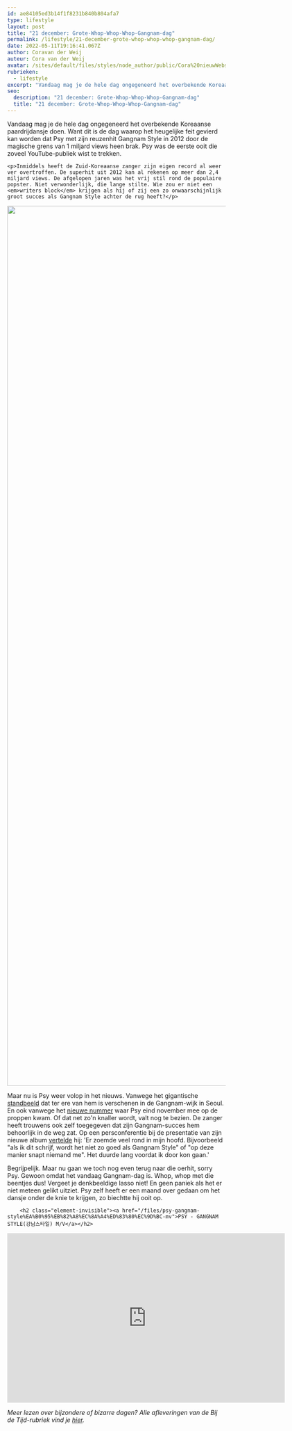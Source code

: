 ```yaml
---
id: ae84105ed3b14f1f8231b840b804afa7
type: lifestyle
layout: post
title: "21 december: Grote-Whop-Whop-Whop-Gangnam-dag"
permalink: /lifestyle/21-december-grote-whop-whop-whop-gangnam-dag/
date: 2022-05-11T19:16:41.067Z
author: Coravan der Weij
auteur: Cora van der Weij
avatar: /sites/default/files/styles/node_author/public/Cora%20nieuwWebsite.jpg?itok=_QH_WbXZ
rubrieken:
  - lifestyle
excerpt: "Vandaag mag je de hele dag ongegeneerd het overbekende Koreaanse paardrijdansje doen. Want dit is de dag waarop het heugelijke feit gevierd kan worden dat Psy met zijn reuzenhit Gangnam Style in 2012 door de magische grens van 1 miljard views heen brak. Psy was de eerste ooit die zoveel YouTube-publiek wist te trekken.  "
seo:
  description: "21 december: Grote-Whop-Whop-Whop-Gangnam-dag"
  title: "21 december: Grote-Whop-Whop-Whop-Gangnam-dag"
---
```

Vandaag mag je de hele dag ongegeneerd het overbekende Koreaanse paardrijdansje doen. Want dit is de dag waarop het heugelijke feit gevierd kan worden dat Psy met zijn reuzenhit Gangnam Style in 2012 door de magische grens van 1 miljard views heen brak. Psy was de eerste ooit die zoveel YouTube-publiek wist te trekken.  

    <p>Inmiddels heeft de Zuid-Koreaanse zanger zijn eigen record al weer ver overtroffen. De superhit uit 2012 kan al rekenen op meer dan 2,4 miljard views. De afgelopen jaren was het vrij stil rond de populaire popster. Niet verwonderlijk, die lange stilte. Wie zou er niet een <em>writers block</em> krijgen als hij of zij een zo onwaarschijnlijk groot succes als Gangnam Style achter de rug heeft?</p>
<p><div class="media media-element-container media-default"><div id="file-13748" class="file file-image file-image-jpeg">

        
  
  <div class="content">
    <img title="Psy eind november 2015 tijdens de presentatie van zijn nieuwe album  Foto AFP" height="2025" width="3135" class="media-element file-default" src="/sites/default/files/ANP-35247262.jpg" alt="">  </div>

  
</div>
</div>
<p>Maar nu is Psy weer volop in het nieuws. Vanwege het gigantische <a href="/lifestyle-nieuws-raar/standbeeld-voor-gangnam-style">standbeeld</a> dat ter ere van hem is verschenen in de Gangnam-wijk in Seoul. En ook vanwege het <a href="/video/daddy-de-opvolger-van-gangnam-style">nieuwe nummer</a> waar Psy eind november mee op de proppen kwam.<em> </em>Of dat net zo'n knaller wordt, valt nog te bezien. De zanger heeft trouwens ook zelf toegegeven dat zijn Gangnam-succes hem behoorlijk in de weg zat. Op een persconferentie bij de presentatie van zijn nieuwe album <a href="http://bigstory.ap.org/article/28e7ccdc9164479bb42a9678e64af064/psy-set-release-1st-album-smash-hit-gangnam-style" target="_blank">vertelde</a> hij: 'Er zoemde veel rond in mijn hoofd. Bijvoorbeeld "als ik dit schrijf, wordt het niet zo goed als Gangnam Style" of "op deze manier snapt niemand me". Het duurde lang voordat ik door kon gaan.'</p>
<p>Begrijpelijk. Maar nu gaan we toch nog even terug naar die oerhit, sorry Psy. Gewoon omdat het vandaag Gangnam-dag is. Whop, whop met die beentjes dus! Vergeet je denkbeeldige lasso niet! En geen paniek als het er niet meteen gelikt uitziet. Psy zelf heeft er een maand over gedaan om het dansje onder de knie te krijgen, zo biechtte hij ooit op.</p>
<p><div class="media media-element-container media-default"><div id="file-13004" class="file file-video file-video-youtube">

        <h2 class="element-invisible"><a href="/files/psy-gangnam-style%EA%B0%95%EB%82%A8%EC%8A%A4%ED%83%80%EC%9D%BC-mv">PSY - GANGNAM STYLE(강남스타일) M/V</a></h2>
    
  
  <div class="content">
    <div class="media-youtube-video media-element file-default media-youtube-1">
  <iframe class="media-youtube-player" width="640" height="390" title="PSY - GANGNAM STYLE(강남스타일) M/V" src="https://www.youtube.com/embed/9bZkp7q19f0?wmode=opaque&controls=" name="PSY - GANGNAM STYLE(강남스타일) M/V" frameborder="0" allowfullscreen="">Video van PSY - GANGNAM STYLE(강남스타일) M/V</iframe>
</div>
  </div>

  
</div>
</div>
<p><em>Meer lezen over bijzondere of bizarre dagen? Alle afleveringen van de Bij de Tijd-rubriek vind je <a href="/bij-de-tijd">hier</a>.</em></p>  
